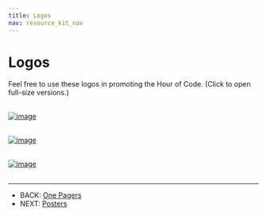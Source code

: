 ```yaml
---
title: Logos
nav: resource_kit_nav
---
```

# Logos

Feel free to use these logos in promoting the Hour of Code.
(Click to open full-size versions.)
<br />
<br />

[![image](/images/fit-600/horizontal-logo.png)](/images/horizontal-logo.png)
<br />
<br />

[![image](/images/fit-200/square-logo.png)](/images/CSEdWeek_logo_square_red_RGB.png)
<br />
<br />

[![image](/images/fit-200/square-logo-red.png)](/images/CSEdWeek_logo_square_whitebox_RGB.png)
<br />
<br />

---

- BACK: [One Pagers](/resource_kit/one_pagers)
- NEXT: [Posters](/resource_kit/posters)
